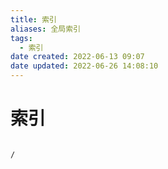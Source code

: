 ```yaml
---
title: 索引
aliases: 全局索引
tags:
  - 索引
date created: 2022-06-13 09:07
date updated: 2022-06-26 14:08:10
---
```


# 索引

```ActivityHistory

/

```
